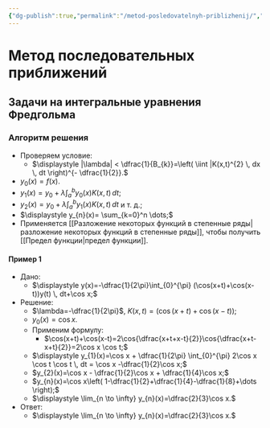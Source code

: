 ```yaml
---
{"dg-publish":true,"permalink":"/metod-posledovatelnyh-priblizhenij/","dgHomeLink":true,"dgPassFrontmatter":false,"dgShowLocalGraph":true,"dgShowBacklinks":true}
---
```



# Метод последовательных приближений

## Задачи на интегральные уравнения Фредгольма

### Алгоритм решения

- Проверяем условие:
	- $\displaystyle |\lambda| < \dfrac{1}{B_{k}}=\left( \iint |K(x,t)^{2} \, dx \, dt \right)^{- \dfrac{1}{2}}.$
- $y_{0}(x)=f(x).$
- $\displaystyle y_{1}(x)=y_{0}+\lambda \int_{a}^{b} y_{0}(x) K(x,t) \, dt;$
- $\displaystyle y_{2}(x)=y_{0}+\lambda \int_{a}^{b} y_{1}(x) K(x,t) \, dt$ и т. д.;
- $\displaystyle y_{n}(x)= \sum_{k=0}^n \dots;$
- Применяется [[Разложение некоторых функций в степенные ряды|разложение некоторых функций в степенные ряды]], чтобы получить [[Предел функции|предел функции]].

#### Пример 1

- Дано:
	- $\displaystyle y(x)=-\dfrac{1}{2\pi}\int_{0}^{\pi} (\cos(x+t)+\cos(x-t))y(t) \, dt+\cos x;$
- Решение:
	- $\lambda=-\dfrac{1}{2\pi}$, $K(x,t)=(\cos(x+t)+\cos(x-t));$
	- $y_{0}(x)=\cos x.$
	- Применим формулу:
		- $\cos(x+t)+\cos(x-t)=2\cos{\dfrac{x+t+x-t}{2}}\cos{\dfrac{x+t-x+t}{2}}=2\cos x \cos t;$
	- $\displaystyle y_{1}(x)=\cos x + \dfrac{1}{2\pi} \int_{0}^{\pi} 2\cos x \cos t \cos t \, dt = \cos x -\dfrac{1}{2}\cos x;$
	- $y_{2}(x)=\cos x - \dfrac{1}{2}\cos x + \dfrac{1}{4}\cos x;$
	- $y_{n}(x)=\cos x\left( 1-\dfrac{1}{2}+\dfrac{1}{4}-\dfrac{1}{8}+\dots  \right);$
	- $\displaystyle \lim_{n \to \infty} y_{n}(x)=\dfrac{2}{3}\cos x.$
- Ответ:
	- $\displaystyle \lim_{n \to \infty} y_{n}(x)=\dfrac{2}{3}\cos x.$

